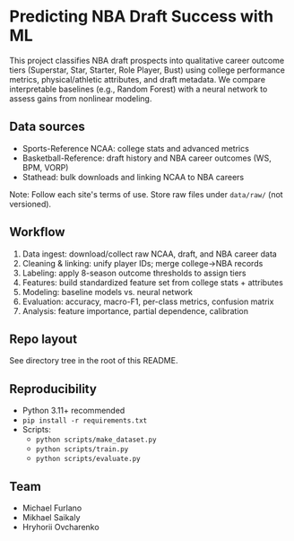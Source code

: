 # Predicting NBA Draft Success with ML

This project classifies NBA draft prospects into qualitative career outcome tiers (Superstar, Star, Starter, Role Player, Bust) using college performance metrics, physical/athletic attributes, and draft metadata. We compare interpretable baselines (e.g., Random Forest) with a neural network to assess gains from nonlinear modeling.

## Data sources
- Sports-Reference NCAA: college stats and advanced metrics
- Basketball-Reference: draft history and NBA career outcomes (WS, BPM, VORP)
- Stathead: bulk downloads and linking NCAA to NBA careers

Note: Follow each site's terms of use. Store raw files under `data/raw/` (not versioned).

## Workflow
1) Data ingest: download/collect raw NCAA, draft, and NBA career data
2) Cleaning & linking: unify player IDs; merge college→NBA records
3) Labeling: apply 8-season outcome thresholds to assign tiers
4) Features: build standardized feature set from college stats + attributes
5) Modeling: baseline models vs. neural network
6) Evaluation: accuracy, macro-F1, per-class metrics, confusion matrix
7) Analysis: feature importance, partial dependence, calibration

## Repo layout
See directory tree in the root of this README.

## Reproducibility
- Python 3.11+ recommended
- `pip install -r requirements.txt`
- Scripts:
  - `python scripts/make_dataset.py`
  - `python scripts/train.py`
  - `python scripts/evaluate.py`

## Team
- Michael Furlano 
- Mikhael Saikaly 
- Hryhorii Ovcharenko 
